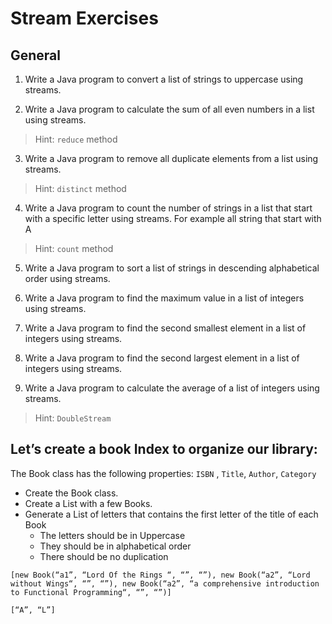 
# Stream Exercises

## General
1. Write a Java program to convert a list of strings to uppercase using streams.

2. Write a Java program to calculate the sum of all even numbers in a list using streams.
> Hint: `reduce` method

3. Write a Java program to remove all duplicate elements from a list using streams.
> Hint: `distinct` method

4. Write a Java program to count the number of strings in a list that start with a specific letter using streams. For example all string that start with A
> Hint: `count` method

5. Write a Java program to sort a list of strings in descending alphabetical order using streams.

6. Write a Java program to find the maximum value in a list of integers using streams.

7. Write a Java program to find the second smallest element in a list of integers using streams.

8. Write a Java program to find the second largest element in a list of integers using streams.

9. Write a Java program to calculate the average of a list of integers using streams.
> Hint: `DoubleStream`

## Let’s create a book Index to organize our library:
The Book class has the following properties: `ISBN` , `Title`, `Author`, `Category`
* Create the Book class.
* Create a List with a few Books.
* Generate a List of letters that contains the first letter of the title of each Book
  * The letters should be in Uppercase
  * They should be in alphabetical order
  * There should be no duplication

```
[new Book(“a1”, “Lord Of the Rings “, “”, “”), new Book(“a2”, “Lord without Wings“, “”, “”), new Book(“a2”, “a comprehensive introduction to Functional Programming“, “”, “”)]

[“A”, “L”]
```
